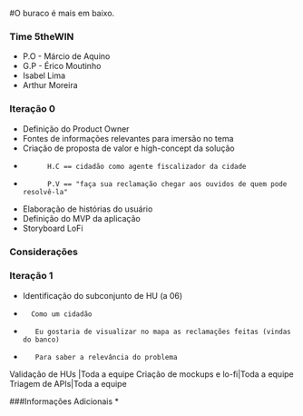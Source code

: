 #O buraco é mais em baixo.

### Time 5theWIN
* P.O - Márcio de Aquino
* G.P - Érico Moutinho
* Isabel Lima 
* Arthur Moreira

### Iteração 0
* Definição do Product Owner
* Fontes de informações relevantes para imersão no tema
* Criação de proposta de valor e high-concept da solução
*           H.C == cidadão como agente fiscalizador da cidade
*           P.V == "faça sua reclamação chegar aos ouvidos de quem pode resolvê-la"
* Elaboração de histórias do usuário 
* Definição do MVP da aplicação
* Storyboard LoFi

### Considerações 

### Iteração 1
* Identificação do subconjunto de HU (a 06)
*       Como um cidadão
*        Eu gostaria de visualizar no mapa as reclamações feitas (vindas do banco)
*        Para saber a relevância do problema

Validação de HUs |Toda a equipe
Criação de mockups e lo-fi|Toda a equipe
Triagem de APIs|Toda a equipe

  

###Informações Adicionais
*


